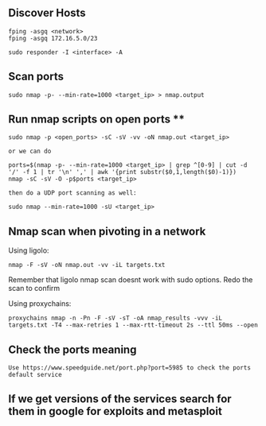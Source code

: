 ## Discover Hosts

	fping -asgq <network>
	fping -asgq 172.16.5.0/23

	sudo responder -I <interface> -A

## Scan ports
	
	sudo nmap -p- --min-rate=1000 <target_ip> > nmap.output

## Run nmap scripts on open ports **

	sudo nmap -p <open_ports> -sC -sV -vv -oN nmap.out <target_ip>

	or we can do

	ports=$(nmap -p- --min-rate=1000 <target_ip> | grep ^[0-9] | cut -d '/'​ -f 1 | tr ​'\n'​ ​','​ | awk '{print substr($0,1,length($0)-1)})
	nmap -sC -sV -O -p​$ports​ <target_ip>

	then do a UDP port scanning as well:

	sudo nmap --min-rate=1000 -sU <target_ip>

## Nmap scan when pivoting in a network

Using ligolo:

	nmap -F -sV -oN nmap.out -vv -iL targets.txt

Remember that ligolo nmap scan doesnt work with sudo options. Redo the scan to confirm

Using proxychains:

	proxychains nmap -n -Pn -F -sV -sT -oA nmap_results -vvv -iL targets.txt -T4 --max-retries 1 --max-rtt-timeout 2s --ttl 50ms --open


## Check the ports meaning

	Use https://www.speedguide.net/port.php?port=5985 to check the ports default service

## If we get versions of the services search for them in google for exploits and metasploit

